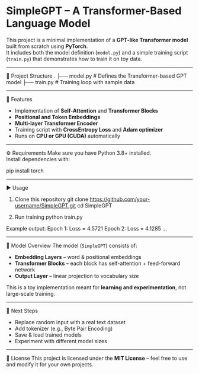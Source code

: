 # SimpleGPT – A Transformer-Based Language Model

This project is a minimal implementation of a **GPT-like Transformer model** built from scratch using **PyTorch**.  
It includes both the model definition (`model.py`) and a simple training script (`train.py`) that demonstrates how to train it on toy data.

------------------------------------------------------------

📂 Project Structure
.
├── model.py   # Defines the Transformer-based GPT model
├── train.py   # Training loop with sample data

------------------------------------------------------------

🚀 Features
- Implementation of **Self-Attention** and **Transformer Blocks**
- **Positional and Token Embeddings**
- **Multi-layer Transformer Encoder**
- Training script with **CrossEntropy Loss** and **Adam optimizer**
- Runs on **CPU or GPU (CUDA)** automatically

------------------------------------------------------------

⚙️ Requirements
Make sure you have Python 3.8+ installed.  
Install dependencies with:

pip install torch

------------------------------------------------------------

▶️ Usage

1. Clone this repository
   git clone https://github.com/your-username/SimpleGPT.git
   cd SimpleGPT

2. Run training
   python train.py

Example output:
   Epoch 1: Loss = 4.5721
   Epoch 2: Loss = 4.1285
   ...

------------------------------------------------------------

📖 Model Overview
The model (`SimpleGPT`) consists of:
- **Embedding Layers** – word & positional embeddings  
- **Transformer Blocks** – each block has self-attention + feed-forward network  
- **Output Layer** – linear projection to vocabulary size  

This is a toy implementation meant for **learning and experimentation**, not large-scale training.

------------------------------------------------------------

🔮 Next Steps
- Replace random input with a real text dataset  
- Add tokenizer (e.g., Byte Pair Encoding)  
- Save & load trained models  
- Experiment with different model sizes  

------------------------------------------------------------

📜 License
This project is licensed under the **MIT License** – feel free to use and modify it for your own projects.
